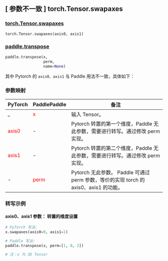 ## [ 参数不⼀致 ] torch.Tensor.swapaxes

### [torch.Tensor.swapaxes](https://pytorch.org/docs/stable/generated/torch.Tensor.swapaxes.html#torch.Tensor.swapaxes)

```python
torch.Tensor.swapaxes(axis0, axis1)
```

### [paddle.transpose](https://www.paddlepaddle.org.cn/documentation/docs/zh/api/paddle/transpose_cn.html#transpose)

```python
paddle.transpose(x,
                 perm,
                 name=None)
```

其中 Pytorch 的 `axis0、axis1` 与 Paddle 用法不一致，具体如下：

### 参数映射
| PyTorch       | PaddlePaddle | 备注                                                   |
| ------------- | ------------ | ------------------------------------------------------ |
| _         | <font color='red'>x</font>            | 输入 Tensor。                                       |
| <font color='red'>axis0</font>          | -            | Pytorch 转置的第一个维度，Paddle 无此参数，需要进行转写。通过修改 perm 实现。                   |
| <font color='red'>axis1</font>          | -            | Pytorch 转置的第二个维度，Paddle 无此参数，需要进行转写。通过修改 perm 实现。                    |
| -             | <font color='red'>perm</font>         | Pytorch 无此参数。 Paddle 可通过 perm 参数，等价的实现 torch 的 axis0、axis1 的功能。|


### 转写示例

#### axis0、axis1 参数： 转置的维度设置
``` python
# PyTorch 写法:
x.swapaxes(axis0=0, axis1=1)

# Paddle 写法:
paddle.transpose(x, perm=[1, 0, 2])

# 注：x 为 3D Tensor
```
